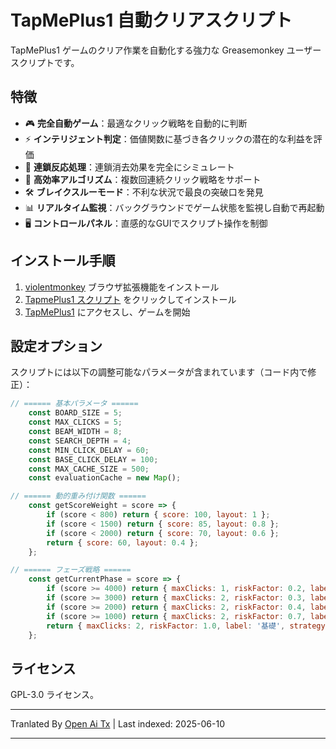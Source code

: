 # TapMePlus1 自動クリアスクリプト

TapMePlus1 ゲームのクリア作業を自動化する強力な Greasemonkey ユーザースクリプトです。

## 特徴

- 🎮 **完全自動ゲーム**：最適なクリック戦略を自動的に判断
- ⚡ **インテリジェント判定**：価値関数に基づき各クリックの潜在的な利益を評価
- 🔁 **連鎖反応処理**：連鎖消去効果を完全にシミュレート
- 🚀 **高効率アルゴリズム**：複数回連続クリック戦略をサポート
- 🛠 **ブレイクスルーモード**：不利な状況で最良の突破口を発見
- 📊 **リアルタイム監視**：バックグラウンドでゲーム状態を監視し自動で再起動
- 🖥 **コントロールパネル**：直感的なGUIでスクリプト操作を制御

## インストール手順

1. [violentmonkey](https://violentmonkey.github.io/) ブラウザ拡張機能をインストール
2. [TapmePlus1 スクリプト](https://github.com/baimengshi/tapmeplus1/raw/main/TapMePlus1_auto-clear.user.js) をクリックしてインストール
3. [TapMePlus1](https://tapmeplus1.com/) にアクセスし、ゲームを開始

## 設定オプション

スクリプトには以下の調整可能なパラメータが含まれています（コード内で修正）：

```javascript
// ====== 基本パラメータ ======
    const BOARD_SIZE = 5;
    const MAX_CLICKS = 5;
    const BEAM_WIDTH = 8;
    const SEARCH_DEPTH = 4;
    const MIN_CLICK_DELAY = 60;
    const BASE_CLICK_DELAY = 100;
    const MAX_CACHE_SIZE = 500;
    const evaluationCache = new Map();

// ====== 動的重み付け関数 ======
    const getScoreWeight = score => {
        if (score < 800) return { score: 100, layout: 1 };
        if (score < 1500) return { score: 85, layout: 0.8 };
        if (score < 2000) return { score: 70, layout: 0.6 };
        return { score: 60, layout: 0.4 };
    };

// ====== フェーズ戦略 ======
    const getCurrentPhase = score => {
        if (score >= 4000) return { maxClicks: 1, riskFactor: 0.2, label: '4000+', strategy: 'focusLargeGroups' };
        if (score >= 3000) return { maxClicks: 2, riskFactor: 0.3, label: '3000+', strategy: 'balanceEdgeAndCenter' };
        if (score >= 2000) return { maxClicks: 2, riskFactor: 0.4, label: '2000+', strategy: 'maximizeChainPotential' };
        if (score >= 1000) return { maxClicks: 2, riskFactor: 0.7, label: '1000+', strategy: 'conservativeGrowth' };
        return { maxClicks: 2, riskFactor: 1.0, label: '基礎', strategy: 'default' };
    };
```

## ライセンス

GPL-3.0 ライセンス。

---

Tranlated By [Open Ai Tx](https://github.com/OpenAiTx/OpenAiTx) | Last indexed: 2025-06-10

---